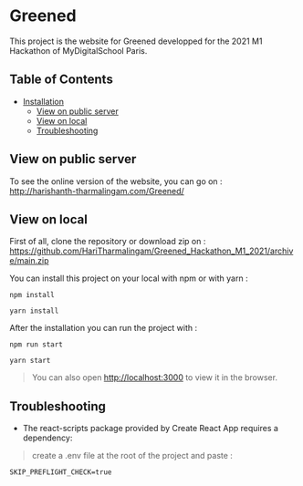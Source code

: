 # Greened

This project is the website for Greened developped for the 2021 M1 Hackathon of MyDigitalSchool Paris.

## Table of Contents

- [Installation](#installation)
    - [View on public server ](#view-on-public-server)
    - [View on local ](#view-on-local)
    - [Troubleshooting](#troubleshooting)

## View on public server
To see the online version of the website, you can go on :<br/>
http://harishanth-tharmalingam.com/Greened/

## View on local

First of all, clone the repository or download zip on :
https://github.com/HariTharmalingam/Greened_Hackathon_M1_2021/archive/main.zip

You can install this project on your local with npm or with yarn :
```
npm install
```
```
yarn install
```
After the installation you can run the project with :
```
npm run start
```
```
yarn start
```

>You can also open [http://localhost:3000](http://localhost:3000) to view it in the browser.

## Troubleshooting

- The react-scripts package provided by Create React App requires a dependency:

>create a .env file at the root of the project and paste : 
```
SKIP_PREFLIGHT_CHECK=true
```